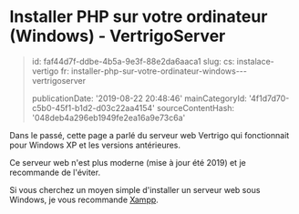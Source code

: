 Installer PHP sur votre ordinateur (Windows) - VertrigoServer
=============================================================

> id: faf44d7f-ddbe-4b5a-9e3f-88e2da6aaca1
> slug:
> 	cs: instalace-vertigo
> 	fr: installer-php-sur-votre-ordinateur-windows---vertrigoserver
> 
> publicationDate: '2019-08-22 20:48:46'
> mainCategoryId: '4f1d7d70-c5b0-45f1-b1d2-d03c22aa4154'
> sourceContentHash: '048deb4a296eb1949fe2ea16a9e73c6a'

Dans le passé, cette page a parlé du serveur web Vertrigo qui fonctionnait pour Windows XP et les versions antérieures.

Ce serveur web n'est plus moderne (mise à jour été 2019) et je recommande de l'éviter.

Si vous cherchez un moyen simple d'installer un serveur web sous Windows, je vous recommande <a href="https://www.apachefriends.org/index.html">Xampp</a>.
